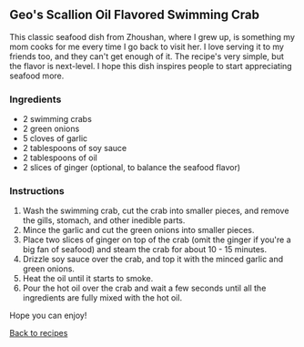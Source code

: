 <!---
    Creator: Zhuoyuan (Geo) Li
    Github username: Geo-Li
-->

## Geo's Scallion Oil Flavored Swimming Crab

This classic seafood dish from Zhoushan, where I grew up, is something my mom cooks for me every time I go back to visit her. I love serving it to my friends too, and they can't get enough of it. The recipe's very simple, but the flavor is next-level. I hope this dish inspires people to start appreciating seafood more.

### Ingredients

- 2 swimming crabs
- 2 green onions
- 5 cloves of garlic
- 2 tablespoons of soy sauce
- 2 tablespoons of oil
- 2 slices of ginger (optional, to balance the seafood flavor)

### Instructions

1. Wash the swimming crab, cut the crab into smaller pieces, and remove the gills, stomach, and other inedible parts.
2. Mince the garlic and cut the green onions into smaller pieces.
3. Place two slices of ginger on top of the crab (omit the ginger if you're a big fan of seafood) and steam the crab for about 10 - 15 minutes.
4. Drizzle soy sauce over the crab, and top it with the minced garlic and green onions.
5. Heat the oil until it starts to smoke.
6. Pour the hot oil over the crab and wait a few seconds until all the ingredients are fully mixed with the hot oil.

Hope you can enjoy!

[Back to recipes](../)
